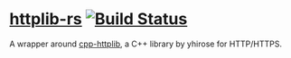# [httplib-rs](https://github.com/zTgx/httplib-rs.git)  [![Build Status](https://travis-ci.org/zTgx/httplib-rs.svg?branch=master)](https://travis-ci.org/zTgx/httplib-rs) 

A wrapper around [cpp-httplib](https://github.com/yhirose/cpp-httplib.git), a C++ library by yhirose for HTTP/HTTPS. 
